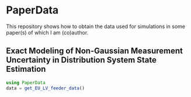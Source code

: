 # PaperData
This repository shows how to obtain the data used for simulations in some paper(s) of which I am (co)author.

## Exact Modeling of Non-Gaussian Measurement Uncertainty in Distribution System State Estimation

```julia
using PaperData
data = get_EU_LV_feeder_data()
```
